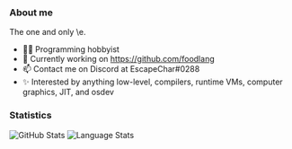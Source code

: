 ### About me
The one and only \e.  
- 👨‍💻 Programming hobbyist
- 🍰 Currently working on https://github.com/foodlang
- 📫 Contact me on Discord at EscapeChar#0288
- ✨ Interested by anything low-level, compilers, runtime VMs, computer graphics, JIT, and osdev
### Statistics
![GitHub Stats](https://github-readme-stats.vercel.app/api?username=EscapeCharacter-dev&count_private=true&show_icons=true&theme=github_dark)
![Language Stats](https://github-readme-stats-git-masterrstaa-rickstaa.vercel.app/api/top-langs/?username=EscapeCharacter-dev&layout=compact&theme=github_dark)

<!--
**EscapeCharacter-dev/EscapeCharacter-dev** is a ✨ _special_ ✨ repository because its `README.md` (this file) appears on your GitHub profile.

Here are some ideas to get you started:

- 🔭 I’m currently working on ...
- 🌱 I’m currently learning ...
- 👯 I’m looking to collaborate on ...
- 🤔 I’m looking for help with ...
- 💬 Ask me about ...
- 📫 How to reach me: ...
- 😄 Pronouns: ...
- ⚡ Fun fact: ...
-->
